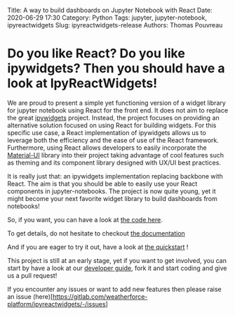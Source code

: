Title: A way to build dashboards on Jupyter Notebook with React
Date: 2020-06-29 17:30
Category: Python
Tags: jupyter, jupyter-notebook, ipyreactwidgets
Slug: ipyreactwidgets-release
Authors: Thomas Pouvreau

# Do you like React? Do you like ipywidgets? Then you should have a look at IpyReactWidgets!

We are proud to present a simple yet functioning version of a widget library for jupyter notebook using React for the front end. It does not aim to replace the great [ipywidgets](https://github.com/jupyter-widgets/ipywidgets) project. Instead, the project focuses on providing an alternative solution focused on using React for building widgets. For this specific use case, a React implementation of ipywidgets allows us to leverage both the efficiency and the ease of use of the React framework. Furthermore, using React allows developers to easily incorporate the [Material-UI](https://material-ui.com/) library into their project taking advantage of cool features such as theming and its component library designed with UX/UI best practices.

It is really just that: an ipywidgets implementation replacing backbone with React. The aim is that you should be able to easily use your React components in jupyter-notebooks. The project is now quite young, yet it might become your next favorite widget library to build dashboards from notebooks!


So, if you want, you can have a look at [the code here](https://gitlab.com/weatherforce-platform/ipyreactwidgets).

To get details, do not hesitate to checkout [the documentation](https://weatherforce-platform.gitlab.io/ipyreactwidgets/)

And if you are eager to try it out, have a look at [the quickstart](https://weatherforce-platform.gitlab.io/ipyreactwidgets/quickstart.html) !

This project is still at an early stage, yet if you want to get involved, you can start by have a look at our [developer guide](https://weatherforce-platform.gitlab.io/ipyreactwidgets/quickstart.html), fork it and start coding and give us a pull request!

If you encounter any issues or want to add new features then please raise an issue (here)[https://gitlab.com/weatherforce-platform/ipyreactwidgets/-/issues]
